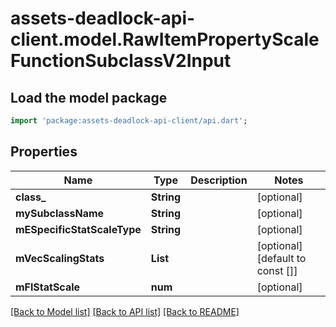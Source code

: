 # assets-deadlock-api-client.model.RawItemPropertyScaleFunctionSubclassV2Input

## Load the model package
```dart
import 'package:assets-deadlock-api-client/api.dart';
```

## Properties
Name | Type | Description | Notes
------------ | ------------- | ------------- | -------------
**class_** | **String** |  | [optional] 
**mySubclassName** | **String** |  | [optional] 
**mESpecificStatScaleType** | **String** |  | [optional] 
**mVecScalingStats** | **List<String>** |  | [optional] [default to const []]
**mFlStatScale** | **num** |  | [optional] 

[[Back to Model list]](../README.md#documentation-for-models) [[Back to API list]](../README.md#documentation-for-api-endpoints) [[Back to README]](../README.md)


